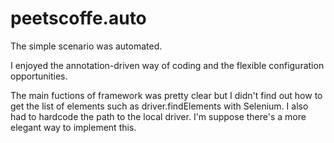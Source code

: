 # peetscoffe.auto

The simple scenario was automated. 

I enjoyed the annotation-driven way of coding and the flexible configuration opportunities. 

The main fuctions of framework was pretty clear but I didn't find out how to get the list of elements such as driver.findElements with Selenium.
I also had to hardcode the path to the local driver. I'm suppose there's a more elegant way to implement this.
